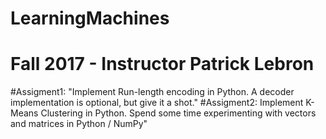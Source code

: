 # LearningMachines

# Fall 2017 - Instructor Patrick Lebron
#Assigment1: "Implement Run-length encoding in Python. A decoder implementation is optional, but give it a shot."
#Assigment2: Implement K-Means Clustering in Python. Spend some time experimenting with vectors and matrices in Python / NumPy"
